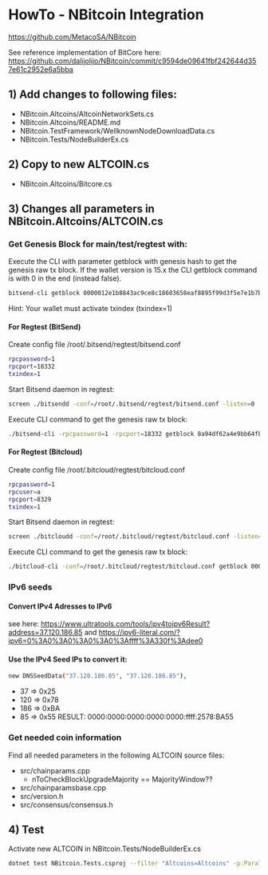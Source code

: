 # HowTo - NBitcoin Integration
https://github.com/MetacoSA/NBitcoin

See reference implementation of BitCore here: https://github.com/dalijolijo/NBitcoin/commit/c9594de09641fbf242644d357e61c2952e6a5bba

## 1) Add changes to following files:
- NBitcoin.Altcoins/AltcoinNetworkSets.cs
- NBitcoin.Altcoins/README.md
- NBitcoin.TestFramework/WellknownNodeDownloadData.cs
- NBitcoin.Tests/NodeBuilderEx.cs

## 2) Copy to new ALTCOIN.cs
- NBitcoin.Altcoins/Bitcore.cs


## 3) Changes all parameters in NBitcoin.Altcoins/ALTCOIN.cs

### Get Genesis Block for main/test/regtest with:
Execute the CLI with parameter getblock with genesis hash to get the genesis raw tx block. 
If the wallet version is 15.x the CLI getblock command is with 0 in the end (instead false).
```sh
bitsend-cli getblock 0000012e1b8843ac9ce8c18603658eaf8895f99d3f5e7e1b7b1686f35e3c087a false
```
Hint: Your wallet must activate txindex (txindex=1)

#### For Regtest (BitSend)
Create config file /root/.bitsend/regtest/bitsend.conf
```sh
rpcpassword=1
rpcport=18332
txindex=1
```

Start Bitsend daemon in regtest:
```sh
screen ./bitsendd -conf=/root/.bitsend/regtest/bitsend.conf -listen=0
```

Execute CLI command to get the genesis raw tx block:
```sh
./bitsend-cli -rpcpassword=1 -rpcport=18332 getblock 8a94df62a4e9bb64fbb8d22e63d075f3a3ab26672e79fbf243ff6cb02c695c15 false

```

#### For Regtest (Bitcloud)
Create config file /root/.bitcloud/regtest/bitcloud.conf
```sh
rpcpassword=1
rpcuser=a
rpcport=8329
txindex=1
```

Start Bitsend daemon in regtest:
```sh
screen ./bitcloudd -conf=/root/.bitcloud/regtest/bitcloud.conf -listen=0
```

Execute CLI command to get the genesis raw tx block:
```sh
./bitcloud-cli -conf=/root/.bitcloud/regtest/bitcloud.conf getblock 000002d56463941c20eae5cb474cc805b646515d18bc7dc222a0885b206eadb0 false
```

### IPv6 seeds
#### Convert IPv4 Adresses to IPv6
see here: https://www.ultratools.com/tools/ipv4toipv6Result?address=37.120.186.85 and https://ipv6-literal.com/?ipv6=0%3A0%3A0%3A0%3A0%3Affff%3A330f%3Adee0

#### Use the IPv4 Seed IPs to convert it:
```sh
new DNSSeedData("37.120.186.85", "37.120.186.85"),
```
- 37 => 0x25
- 120 => 0x78
- 186 => 0xBA
- 85 => 0x55
RESULT: 0000:0000:0000:0000:0000:ffff:2578:BA55


### Get needed coin information
Find all needed parameters in the following ALTCOIN source files:
- src/chainparams.cpp
  - nToCheckBlockUpgradeMajority == MajorityWindow??
- src/chainparamsbase.cpp
- src/version.h
- src/consensus/consensus.h


## 4) Test
Activate new ALTCOIN in NBitcoin.Tests/NodeBuilderEx.cs
```sh
dotnet test NBitcoin.Tests.csproj --filter "Altcoins=Altcoins" -p:ParallelizeTestCollections=false --framework netcoreapp2.1
```
